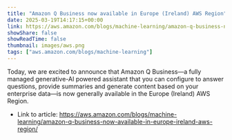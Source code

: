 ```yaml
---
title: "Amazon Q Business now available in Europe (Ireland) AWS Region"
date: 2025-03-19T14:17:15+00:00
link: https://aws.amazon.com/blogs/machine-learning/amazon-q-business-now-available-in-europe-ireland-aws-region/
showShare: false
showReadTime: false
thumbnail: images/aws.png
tags: ["aws.amazon.com/blogs/machine-learning"]
---
```

Today, we are excited to announce that Amazon Q Business—a fully managed generative-AI powered assistant that you can configure to answer questions, provide summaries and generate content based on your enterprise data—is now generally available in the Europe (Ireland) AWS Region.

- Link to article: https://aws.amazon.com/blogs/machine-learning/amazon-q-business-now-available-in-europe-ireland-aws-region/
